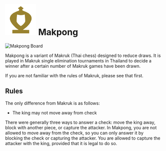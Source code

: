 # ![Makpong](https://github.com/gbtami/pychess-variants/blob/master/static/icons/makpong.svg) Makpong

![Makpong Board](https://github.com/gbtami/pychess-variants/blob/master/static/images/MakrukGuide/Makruk.png?raw=true)

Makpong is a variant of Makruk (Thai chess) designed to reduce draws. It is played in Makruk single elimination tournaments in Thailand to decide a winner after a certain number of Makruk games have been drawn.

If you are not familiar with the rules of Makruk, please see that first.

## Rules

The only difference from Makruk is as follows:

* The king may not move away from check

There were generally three ways to answer a check: move the king away, block with another piece, or capture the attacker. In Makpong, you are not allowed to move away from the check, so you can only answer it by blocking the check or capturing the attacker. You are allowed to capture the attacker with the king, provided that it is legal to do so.
